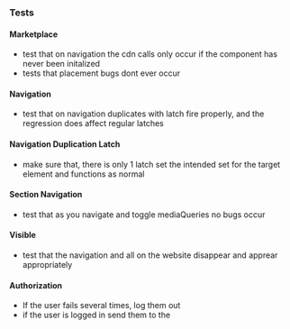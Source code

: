### Tests 

#### Marketplace
* test that on navigation the cdn calls only occur if the component has never been initalized
* tests that placement bugs dont ever occur


#### Navigation
* test that on navigation duplicates with latch fire properly, and the regression does affect regular latches


#### Navigation Duplication Latch
* make sure that, there is only 1 latch set the intended set for the target element
and functions as normal

#### Section Navigation
* test that as you navigate and toggle mediaQueries no bugs occur

#### Visible
* test that the navigation and all on the website disappear and apprear appropriately

#### Authorization
* If the user fails several times, log them out
* if the user is logged in send them to the 
